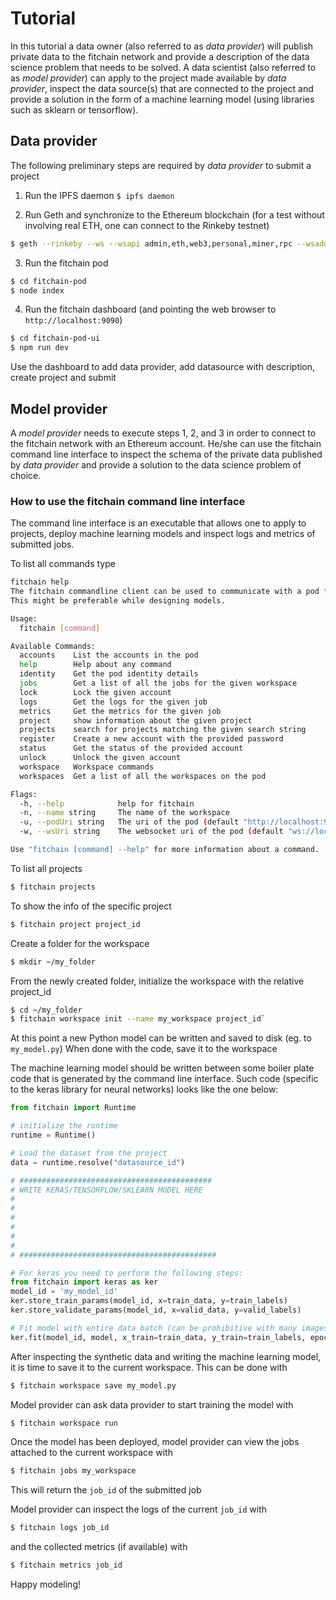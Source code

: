 # Tutorial

In this tutorial a data owner (also referred to as _data provider_) will publish private data to the fitchain network and provide a description of the data science problem that needs to be solved. 
A data scientist (also referred to as _model provider_) can apply to the project made available by _data provider_, inspect the data source(s) that are connected to the project and provide a solution in the form of a machine learning model (using libraries such as sklearn or tensorflow).


## Data provider
The following preliminary steps are required by _data provider_ to submit a project

1. Run the IPFS daemon
`$ ipfs daemon`

2. Run Geth and synchronize to the Ethereum blockchain (for a test without involving real ETH, one can
connect to the Rinkeby testnet)

```bash
$ geth --rinkeby --ws --wsapi admin,eth,web3,personal,miner,rpc --wsaddr localhost --wsorigins="*"
```

3. Run the fitchain pod

```bash
$ cd fitchain-pod
$ node index
```

4. Run the fitchain dashboard (and pointing the web browser to `http://localhost:9090`)

```bash
$ cd fitchain-pod-ui
$ npm run dev
```

Use the dashboard to add data provider, add datasource with description, create project and submit


## Model provider

A _model provider_ needs to execute steps 1, 2, and 3 in order to connect to the fitchain network with an Ethereum account.
He/she can use the fitchain command line interface to inspect the schema of the private data published by _data provider_ and provide a solution to the data science problem of choice. 


### How to use the fitchain command line interface
The command line interface is an executable that allows one to apply to projects, deploy machine learning models and inspect
logs and metrics of submitted jobs. 

To list all commands type 
```bash
fitchain help
The fitchain commandline client can be used to communicate with a pod from the commandline. 
This might be preferable while designing models.

Usage:
  fitchain [command]

Available Commands:
  accounts    List the accounts in the pod
  help        Help about any command
  identity    Get the pod identity details
  jobs        Get a list of all the jobs for the given workspace
  lock        Lock the given account
  logs        Get the logs for the given job
  metrics     Get the metrics for the given job
  project     show information about the given project
  projects    search for projects matching the given search string
  register    Create a new account with the provided password
  status      Get the status of the provided account
  unlock      Unlock the given account
  workspace   Workspace commands
  workspaces  Get a list of all the workspaces on the pod

Flags:
  -h, --help            help for fitchain
  -n, --name string     The name of the workspace
  -u, --podUri string   The uri of the pod (default "http://localhost:9400/v1")
  -w, --wsUri string    The websocket uri of the pod (default "ws://localhost:9400/v1")

Use "fitchain [command] --help" for more information about a command.
```


To list all projects

```bash
$ fitchain projects
```

To show the info of the specific project

```bash
$ fitchain project project_id
```

Create a folder for the workspace

```bash
$ mkdir ~/my_folder
```

From the newly created folder, initialize the workspace with the relative project_id

```bash
$ cd ~/my_folder 
$ fitchain workspace init --name my_workspace project_id`
```

At this point a new Python model can be written and saved to disk (eg. to `my_model.py`) 
When done with the code, save it to the workspace

The machine learning model should be written between some boiler plate code that is generated by the command line 
interface. 
Such code (specific to the keras library for neural networks) looks like the one below:

```Python
from fitchain import Runtime

# initialize the runtime
runtime = Runtime()

# Load the dataset from the project
data = runtime.resolve("datasource_id")

# ###########################################
# WRITE KERAS/TENSORFLOW/SKLEARN MODEL HERE
#
#
#
#
#
# 
# ############################################

# For keras you need to perform the following steps:
from fitchain import keras as ker
model_id = 'my_model_id'
ker.store_train_params(model_id, x=train_data, y=train_labels)
ker.store_validate_params(model_id, x=valid_data, y=valid_labels)

# Fit model with entire data batch (can be prohibitive with many images)
ker.fit(model_id, model, x_train=train_data, y_train=train_labels, epochs=epochs)

```

After inspecting the synthetic data and writing the machine learning model, it is time to save it to the current workspace.
This can be done with

```bash
$ fitchain workspace save my_model.py
```

Model provider can ask data provider to start training the model with 

```bash
$ fitchain workspace run
```

Once the model has been deployed, model provider can view the jobs attached to the current workspace with

```bash
$ fitchain jobs my_workspace 
```
This will return the `job_id` of the submitted job


Model provider can inspect the logs of the current `job_id` with 

```bash
$ fitchain logs job_id
```

and the collected metrics (if available) with 

```bash
$ fitchain metrics job_id
```


Happy modeling!
